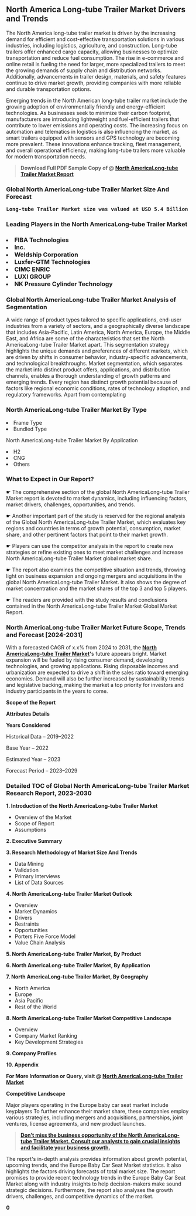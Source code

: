<p> <h2>North America Long-tube Trailer Market Drivers and Trends</h2><p>The North America long-tube trailer market is driven by the increasing demand for efficient and cost-effective transportation solutions in various industries, including logistics, agriculture, and construction. Long-tube trailers offer enhanced cargo capacity, allowing businesses to optimize transportation and reduce fuel consumption. The rise in e-commerce and online retail is fueling the need for larger, more specialized trailers to meet the growing demands of supply chain and distribution networks. Additionally, advancements in trailer design, materials, and safety features continue to drive market growth, providing companies with more reliable and durable transportation options.</p><p>Emerging trends in the North American long-tube trailer market include the growing adoption of environmentally friendly and energy-efficient technologies. As businesses seek to minimize their carbon footprint, manufacturers are introducing lightweight and fuel-efficient trailers that contribute to lower emissions and operating costs. The increasing focus on automation and telematics in logistics is also influencing the market, as smart trailers equipped with sensors and GPS technology are becoming more prevalent. These innovations enhance tracking, fleet management, and overall operational efficiency, making long-tube trailers more valuable for modern transportation needs.</p></p><blockquote id="" class=""><strong>Download Full PDF Sample Copy of @&nbsp;<a href="https://www.verifiedmarketreports.com/download-sample/?rid=446840&utm_source=GitHub-Jan&utm_medium=258" target="_blank">North AmericaLong-tube Trailer Market Report</a>&nbsp;&nbsp;</strong></blockquote><h3 id="" class=""><strong>Global&nbsp;North AmericaLong-tube Trailer Market Size And Forecast</strong></h3><pre class="reader-text-block__code-block"><strong>Long-tube Trailer Market size was valued at USD 5.4 Billion in 2022 and is projected to reach USD 8.1 Billion by 2030, growing at a CAGR of 5.4% from 2024 to 2030.</strong></pre><h3 id="" class="">Leading Players in the&nbsp;North AmericaLong-tube Trailer Market</h3><h3 class=""></Li><Li>FIBA Technologies</Li><Li> Inc.</Li><Li> Weldship Corporation</Li><Li> Luxfer-GTM Technologies</Li><Li> CIMC ENRIC</Li><Li> LUXI GROUP</Li><Li> NK Pressure Cylinder Technology</h3><h3 id="" class="">Global&nbsp;North AmericaLong-tube Trailer Market Analysis of Segmentation</h3><p id="" class="">A wide range of product types tailored to specific applications, end-user industries from a variety of sectors, and a geographically diverse landscape that includes Asia-Pacific, Latin America, North America, Europe, the Middle East, and Africa are some of the characteristics that set the North AmericaLong-tube Trailer Market apart. This segmentation strategy highlights the unique demands and preferences of different markets, which are driven by shifts in consumer behavior, industry-specific advancements, and technological breakthroughs. Market segmentation, which separates the market into distinct product offers, applications, and distribution channels, enables a thorough understanding of growth patterns and emerging trends. Every region has distinct growth potential because of factors like regional economic conditions, rates of technology adoption, and regulatory frameworks. Apart from contemplating</p><h3 id="" class="">North AmericaLong-tube Trailer Market&nbsp;By Type</h3><p></Li><Li>Frame Type</Li><Li> Bundled Type</p><div class="" data-test-id=""><p>North AmericaLong-tube Trailer Market&nbsp;By Application</p></div><p class=""></Li><Li>H2</Li><Li> CNG</Li><Li> Others</p><div class="" data-test-id=""><h3><span class="">What to Expect in Our Report?</span></h3></div><div class="" data-test-id=""><p><span class="">☛ The comprehensive section of the global North AmericaLong-tube Trailer Market report is devoted to market dynamics, including influencing factors, market drivers, challenges, opportunities, and trends.</span></p></div><div class="" data-test-id=""><p><span class="">☛ Another important part of the study is reserved for the regional analysis of the Global North AmericaLong-tube Trailer Market, which evaluates key regions and countries in terms of growth potential, consumption, market share, and other pertinent factors that point to their market growth.</span></p></div><div class="" data-test-id=""><p><span class="">☛ Players can use the competitor analysis in the report to create new strategies or refine existing ones to meet market challenges and increase North AmericaLong-tube Trailer Market global market share.</span></p></div><div class="" data-test-id=""><p><span class="">☛ The report also examines the competitive situation and trends, throwing light on business expansion and ongoing mergers and acquisitions in the global North AmericaLong-tube Trailer Market. It also shows the degree of market concentration and the market shares of the top 3 and top 5 players.</span></p></div><div class="" data-test-id=""><p><span class="">☛ The readers are provided with the study results and conclusions contained in the North AmericaLong-tube Trailer Market Global Market Report.</span></p></div><div class="" data-test-id=""><h3><span class="">North AmericaLong-tube Trailer Market Future Scope, Trends and Forecast [2024-2031]</span></h3></div><div class="" data-test-id=""><p><span class="">With a forecasted CAGR of x.x% from 2024 to 2031, the <strong><a href="https://www.verifiedmarketreports.com/download-sample/?rid=446840&utm_source=GitHub-Jan&utm_medium=258" target="_blank">North AmericaLong-tube Trailer Market</a>'</strong>s future appears bright. Market expansion will be fueled by rising consumer demand, developing technologies, and growing applications. Rising disposable incomes and urbanization are expected to drive a shift in the sales ratio toward emerging economies. Demand will also be further increased by sustainability trends and legislative backing, making the market a top priority for investors and industry participants in the years to come.</span></p><p id="ember66" class="ember-view reader-text-block__paragraph"><strong>Scope of the Report</strong></p><p id="ember67" class="ember-view reader-text-block__paragraph"><strong>Attributes Details</strong></p><p id="ember68" class="ember-view reader-text-block__paragraph"><strong>Years Considered</strong></p><p id="ember69" class="ember-view reader-text-block__paragraph">Historical Data &ndash; 2019&ndash;2022</p><p id="ember70" class="ember-view reader-text-block__paragraph">Base Year &ndash; 2022</p><p id="ember71" class="ember-view reader-text-block__paragraph">Estimated Year &ndash; 2023</p><p id="ember72" class="ember-view reader-text-block__paragraph">Forecast Period &ndash; 2023&ndash;2029</p></div><h3 id="" class="">Detailed TOC of Global North AmericaLong-tube Trailer Market Research Report, 2023-2030</h3><p id="" class=""><strong>1. Introduction of the North AmericaLong-tube Trailer Market</strong></p><ul><li>Overview of the Market</li><li>Scope of Report</li><li>Assumptions</li></ul><p id="" class=""><strong>2. Executive Summary</strong></p><p id="" class=""><strong>3. Research Methodology of Market Size And Trends</strong></p><ul><li>Data Mining</li><li>Validation</li><li>Primary Interviews</li><li>List of Data Sources</li></ul><p id="" class=""><strong>4. North AmericaLong-tube Trailer Market Outlook</strong></p><ul><li>Overview</li><li>Market Dynamics</li><li>Drivers</li><li>Restraints</li><li>Opportunities</li><li>Porters Five Force Model</li><li>Value Chain Analysis</li></ul><p id="" class=""><strong>5. North AmericaLong-tube Trailer Market, By Product</strong></p><p id="" class=""><strong>6. North AmericaLong-tube Trailer Market, By Application</strong></p><p id="" class=""><strong>7. North AmericaLong-tube Trailer Market, By Geography</strong></p><ul><li>North America</li><li>Europe</li><li>Asia Pacific</li><li>Rest of the World</li></ul><p id="" class=""><strong>8. North AmericaLong-tube Trailer Market Competitive Landscape</strong></p><ul><li>Overview</li><li>Company Market Ranking</li><li>Key Development Strategies</li></ul><p id="" class=""><strong>9. Company Profiles</strong></p><p id="" class=""><strong>10. Appendix</strong></p><p><strong>For More Information or Query, visit&nbsp;@ <a href="https://www.verifiedmarketreports.com/product/long-tube-trailer-market/" target="_blank">North AmericaLong-tube Trailer Market</a></strong></p><p id="ember61" class="ember-view reader-text-block__paragraph"><strong>Competitive Landscape</strong></p><p id="ember62" class="ember-view reader-text-block__paragraph">Major players operating in the Europe baby car seat market include keyplayers To further enhance their market share, these companies employ various strategies, including mergers and acquisitions, partnerships, joint ventures, license agreements, and new product launches.</p><blockquote id="ember63" class="ember-view reader-text-block__blockquote"><strong><a href="https://www.verifiedmarketreports.com/download-sample/?rid=446840&utm_source=GitHub-Jan&utm_medium=258" target="_blank">Don&rsquo;t miss the business opportunity of the North AmericaLong-tube Trailer Market. Consult our analysts to gain crucial insights and facilitate your business growth.</a></strong></blockquote><p id="ember64" class="ember-view reader-text-block__paragraph">The report's in-depth analysis provides information about growth potential, upcoming trends, and the Europe Baby Car Seat Market statistics. It also highlights the factors driving forecasts of total market size. The report promises to provide recent technology trends in the Europe Baby Car Seat Market along with industry insights to help decision-makers make sound strategic decisions. Furthermore, the report also analyses the growth drivers, challenges, and competitive dynamics of the market.</p><p class="ember-view reader-text-block__paragraph"><strong>0</strong></p>
